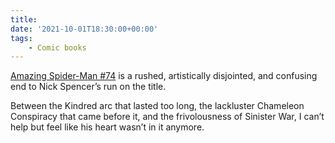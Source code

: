 ```yaml
---
title:
date: '2021-10-01T18:30:00+00:00'
tags:
    - Comic books
---
```


[Amazing Spider-Man #74](https://leagueofcomicgeeks.com/comic/8941025/the-amazing-spider-man-74) is a rushed, artistically disjointed, and confusing end to Nick Spencer’s run on the title.

Between the Kindred arc that lasted too long, the lackluster Chameleon Conspiracy that came before it, and the frivolousness of Sinister War, I can’t help but feel like his heart wasn’t in it anymore.